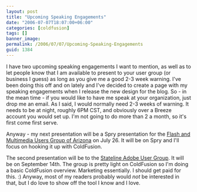 ```yaml
---
layout: post
title: "Upcoming Speaking Engagements"
date: "2006-07-07T18:07:00+06:00"
categories: [coldfusion]
tags: []
banner_image: 
permalink: /2006/07/07/Upcoming-Speaking-Engagements
guid: 1384
---
```


I have two upcoming speaking engagements I want to mention, as well as to let people know that I am available to present to your user group (or business I guess) as long as you give me a good 2-3 week warning. I've been doing this off and on lately and I've decided to create a page with my speaking engagements when I release the new design for the blog. So - in the mean time - if you would like to have me speak at your organization, just drop me an email. As I said, I would normally need 2-3 weeks of warning. It needs to be at night, roughly 6PM CST, and obviously over a Breeze account you would set up. I'm not going to do more than 2 a month, so it's first come first serve. 

Anyway - my next presentation will be a Spry presentation for the <a href="http://www.gotoandstop.org/meetings.htm">Flash and Multimedia Users Group of Arizona</a> on July 26. It will be on Spry and I'll focus on hooking it up with ColdFusion.

The second presentation will be to the <a href="http://www.statelinemmug.com/">Stateline Adobe User Group</a>. It will be on September 14th. The group is pretty light on ColdFusion so I'm doing a basic ColdFusion overview. Marketing essentially. I should get paid for this. :) Anyway, most of my readers probably would <i>not</i> be interested in that, but I do love to show off the tool I know and I love.